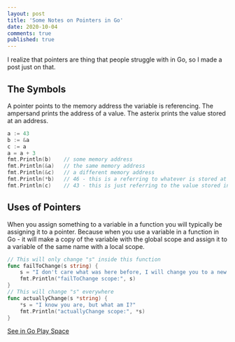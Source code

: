 ```yaml
---
layout: post
title: 'Some Notes on Pointers in Go'
date: 2020-10-04
comments: true
published: true
---
```


I realize that pointers are thing that people struggle with in Go, so I made a post just on that.

## The Symbols

A pointer points to the memory address the variable is referencing. 
The ampersand prints the address of a value. The asterix prints the value stored at an address.

```go
a := 43
b := &a
c := a
a = a + 3
fmt.Println(b)    // some memory address
fmt.Println(&a)   // the same memory address
fmt.Println(&c)   // a different memory address
fmt.Println(*b)   // 46 - this is a referring to whatever is stored at the memory address of "a"
fmt.Println(c)    // 43 - this is just referring to the value stored in "a" at the time of assignment
```

## Uses of Pointers

When you assign something to a variable in a function you will typically be assigning it to a pointer. Because when you use a variable in a function in Go - it will make a copy of the variable with the global scope and assign it to a variable of the same name with a local scope.

```go
// This will only change "s" inside this function
func failToChange(s string) {
	s = "I don't care what was here before, I will change you to a new string!"
	fmt.Println("failToChange scope:", s)
}
// This will change "s" everywhere
func actuallyChange(s *string) {
	*s = "I know you are, but what am I?"
	fmt.Println("actuallyChange scope:", *s)
}
```

[See in Go Play Space](https://goplay.space/#JLNj3qxxBfS)

